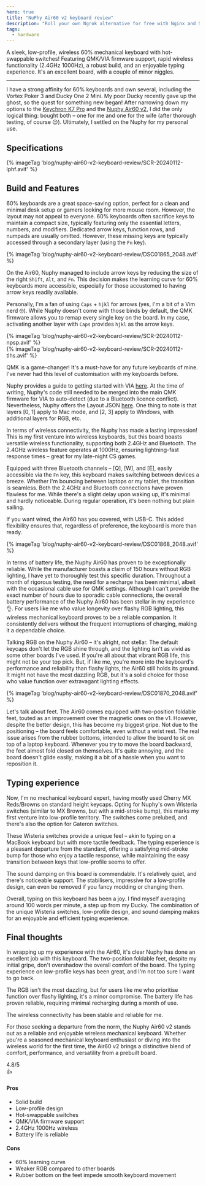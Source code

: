 ```yaml
---
hero: true
title: "NuPhy Air60 v2 keyboard review"
description: "Roll your own Ngrok alternative for free with Nginx and SSH."
tags:
  - hardware
---
```


A sleek, low-profile, wireless 60% mechanical keyboard with hot-swappable switches! Featuring QMK/VIA firmware support, rapid wireless functionality (2.4GHz 1000Hz), a robust build, and an enjoyable typing experience. It's an excellent board, with a couple of minor niggles.

---

I have a strong affinity for 60% keyboards and own several, including the Vortex Poker 3 and Ducky One 2 Mini. My poor Ducky recently gave up the ghost, so the quest for something new began! After narrowing down my options to the [Keychron K7 Pro][k7] and the [Nuphy Air60 v2][air60], I did the only logical thing: bought both – one for me and one for the wife (after thorough testing, of course 😉). Ultimately, I settled on the Nuphy for my personal use.

## Specifications

<div class="article__image-row -center">
    {% imageTag 'blog/nuphy-air60-v2-keyboard-review/SCR-20240112-lphf.avif' %}
</div>

## Build and Features

60% keyboards are a great space-saving option, perfect for a clean and minimal desk setup or gamers looking for more mouse room. However, the layout may not appeal to everyone. 60% keyboards often sacrifice keys to maintain a compact size, typically featuring only the essential letters, numbers, and modifiers. Dedicated arrow keys, function rows, and numpads are usually omitted. However, these missing keys are typically accessed through a secondary layer (using the `Fn` key).
<div class="article__image-row -center">
    {% imageTag 'blog/nuphy-air60-v2-keyboard-review/DSC01865_2048.avif' %}
</div>

On the Air60, Nuphy managed to include arrow keys by reducing the size of the right `Shift`, `Alt`, and `Fn`. This decision makes the learning curve for 60% keyboards more accessible, especially for those accustomed to having arrow keys readily available.

Personally, I'm a fan of using `Caps` + `hjkl` for arrows (yes, I'm a bit of a Vim nerd 🤓). While Nuphy doesn't come with those binds by default, the QMK firmware allows you to remap every single key on the board. In my case, activating another layer with `Caps` provides `hjkl` as the arrow keys.
<div class="article__image-row -center">
    {% imageTag 'blog/nuphy-air60-v2-keyboard-review/SCR-20240112-npsp.avif' %}
</div>
<div class="article__image-row -center">
    {% imageTag 'blog/nuphy-air60-v2-keyboard-review/SCR-20240112-tlhs.avif' %}
</div>

QMK is a game-changer! It's a must-have for any future keyboards of mine. I've never had this level of customisation with my keyboards before.

Nuphy provides a guide to getting started with VIA [here][nuphyguide]. At the time of writing, Nuphy's code still needed to be merged into the main QMK firmware for VIA to auto-detect (due to a Bluetooth licence conflict). Nevertheless, Nuphy offers the Layout JSON [here][air60layout]. One thing to note is that layers [0, 1] apply to Mac mode, and [2, 3] apply to Windows, with additional layers for RGB, etc.

In terms of wireless connectivity, the Nuphy has made a lasting impression! This is my first venture into wireless keyboards, but this board boasts versatile wireless functionality, supporting both 2.4GHz and Bluetooth. The 2.4GHz wireless feature operates at 1000Hz, ensuring lightning-fast response times – great for my late-night CS games.

Equipped with three Bluetooth channels – [Q], [W], and [E], easily accessible via the `Fn` key, this keyboard makes switching between devices a breeze. Whether I'm bouncing between laptops or my tablet, the transition is seamless. Both the 2.4GHz and Bluetooth connections have proven flawless for me. While there's a slight delay upon waking up, it's minimal and hardly noticeable. During regular operation, it's been nothing but plain sailing.

If you want wired, the Air60 has you covered, with USB-C. This added flexibility ensures that, regardless of preference, the keyboard is more than ready.
<div class="article__image-row -center">
    {% imageTag 'blog/nuphy-air60-v2-keyboard-review/DSC01868_2048.avif' %}
</div>

In terms of battery life, the Nuphy Air60 has proven to be exceptionally reliable. While the manufacturer boasts a claim of 150 hours without RGB lighting, I have yet to thoroughly test this specific duration. Throughout a month of rigorous testing, the need for a recharge has been minimal, albeit with the occasional cable use for QMK settings. Although I can't provide the exact number of hours due to sporadic cable connections, the overall battery performance of the Nuphy Air60 has been stellar in my experience 👌.  For users like me who value longevity over flashy RGB lighting, this wireless mechanical keyboard proves to be a reliable companion. It consistently delivers without the frequent interruptions of charging, making it a dependable choice.

Talking RGB on the Nuphy Air60 – it's alright, not stellar. The default keycaps don't let the RGB shine through, and the lighting isn't as vivid as some other boards I've used. If you're all about that vibrant RGB life, this might not be your top pick. But, if like me, you're more into the keyboard's performance and reliability than flashy lights, the Air60 still holds its ground. It might not have the most dazzling RGB, but it's a solid choice for those who value function over extravagant lighting effects.
<div class="article__image-row -center">
    {% imageTag 'blog/nuphy-air60-v2-keyboard-review/DSC01870_2048.avif' %}
</div>

Let's talk about feet. The Air60 comes equipped with two-position foldable feet, touted as an improvement over the magnetic ones on the v1. However, despite the better design, this has become my biggest gripe. Not due to the positioning – the board feels comfortable, even without a wrist rest. The real issue arises from the rubber bottoms, intended to allow the board to sit on top of a laptop keyboard. Whenever you try to move the board backward, the feet almost fold closed on themselves. It's quite annoying, and the board doesn't glide easily, making it a bit of a hassle when you want to reposition it.

## Typing experience

Now, I'm no mechanical keyboard expert, having mostly used Cherry MX Reds/Browns on standard height keycaps. Opting for Nuphy's own Wisteria switches (similar to MX Browns, but with a mid-stroke bump), this marks my first venture into low-profile territory. The switches come prelubed, and there's also the option for Gateron switches.

These Wisteria switches provide a unique feel – akin to typing on a MacBook keyboard but with more tactile feedback. The typing experience is a pleasant departure from the standard, offering a satisfying mid-stroke bump for those who enjoy a tactile response, while maintaining the easy transition between keys that low-profile seems to offer.

The sound damping on this board is commendable. It's relatively quiet, and there's noticeable support. The stabilisers, impressive for a low-profile design, can even be removed if you fancy modding or changing them.

Overall, typing on this keyboard has been a joy. I find myself averaging around 100 words per minute, a step up from my Ducky. The combination of the unique Wisteria switches, low-profile design, and sound damping makes for an enjoyable and efficient typing experience.

## Final thoughts

In wrapping up my experience with the Air60, it's clear Nuphy has done an excellent job with this keyboard. The two-position foldable feet, despite my initial gripe, don't overshadow the overall comfort of the board. The typing experience on low-profile keys has been great, and I'm not too sure I want to go back.

The RGB isn't the most dazzling, but for users like me who prioritise function over flashy lighting, it's a minor compromise. The battery life has proven reliable, requiring minimal recharging during a month of use.

The wireless connectivity has been stable and reliable for me.

For those seeking a departure from the norm, the Nuphy Air60 v2 stands out as a reliable and enjoyable wireless mechanical keyboard. Whether you're a seasoned mechanical keyboard enthusiast or diving into the wireless world for the first time, the Air60 v2 brings a distinctive blend of comfort, performance, and versatility from a prebuilt board.

<div class="review-approval">
    <div class="review-approval__rating">
        <div class="review-approval__avatar"></div>
        <div class="review-approval__score">4.8/5</div>
        <div class="review-approval__icon">👍</div>
    </div>
    <div class="review-approval__text">
        <div>
            <h4>Pros</h4>
            <ul>
                <li class="pros">Solid build</li>
                <li class="pros">Low-profile design</li>
                <li class="pros">Hot-swappable switches</li>
                <li class="pros">QMK/VIA firmware support</li>
                <li class="pros">2.4GHz 1000Hz wireless</li>
                <li class="pros">Battery life is reliable</li>
            </ul>
        </div>
        <div>
            <h4>Cons</h4>
            <ul>
                <li class="cons">60% learning curve</li>
                <li class="cons">Weaker RGB compared to other boards</li>
                <li class="cons">Rubber bottom on the feet impede smooth keyboard movement</li>
            </ul>
        </div>
    </div>
</div>


[k7]: https://www.keychron.com/products/keychron-k7-pro-qmk-via-wireless-custom-mechanical-keyboard-iso-layout-collection
[air60]: https://nuphy.com/products/air60-v2
[nuphyguide]: https://nuphy.com/pages/via-usage-guide-for-nuphy-keyboards
[air60layout]: https://nuphy.com/pages/json-files-for-nuphy-keyboards
